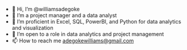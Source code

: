 - 👋 Hi, I’m @williamsadegoke
- 👀 I’m a project manager and a data analyst
- 🌱 I’m proficient in Excel, SQL, PowerBI, and Python for data analytics and visualization
- 💞️ I’m open to a role in data analytics and project management
- 📫 How to reach me adegokewilliams@gmail.com

<!---
williamsadegoke/williamsadegoke is a ✨ special ✨ repository because its `README.md` (this file) appears on your GitHub profile.
You can click the Preview link to take a look at your changes.
--->
